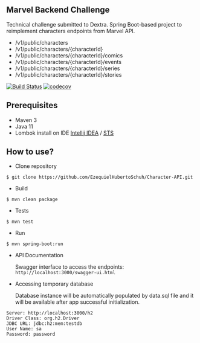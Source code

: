 ## Marvel Backend Challenge

Technical challenge submitted to Dextra.
Spring Boot-based project to reimplement characters endpoints from Marvel API.

  - /v1/public/characters
  - /v1/public/characters/{characterId}
  - /v1/public/characters/{characterId}/comics
  - /v1/public/characters/{characterId}/events
  - /v1/public/characters/{characterId}/series
  - /v1/public/characters/{characterId}/stories


[![Build Status](https://app.travis-ci.com/EzequielHubertoSchuh/Character-API.svg?branch=main)](https://travis-ci.org/ezequielschuh/marvel-backend-challenge)  [![codecov](https://codecov.io/gh/ezequielschuh/marvel-backend-challenge/branch/master/graph/badge.svg?token=XK3Df60hsS)](https://codecov.io/gh/ezequielschuh/marvel-backend-challenge)

## Prerequisites
  - Maven 3
  - Java 11
  - Lombok install on IDE [Intellij IDEA](https://projectlombok.org/setup/intellij) / [STS](https://projectlombok.org/setup/eclipse)
 
## How to use?

 - Clone repository
  ```
  $ git clone https://github.com/EzequielHubertoSchuh/Character-API.git
  ```
  - Build
  ```
  $ mvn clean package
  ```
  - Tests
  ```
  $ mvn test
  ```
  - Run
  ```
  $ mvn spring-boot:run
  ```
  - API Documentation
  
    Swagger interface to access the endpoints: ```http://localhost:3000/swagger-ui.html```
    
  - Accessing temporary database 
  
    Database instance will be automatically populated by data.sql file and it will be available after app successful initialization.
  
  ```
  Server: http://localhost:3000/h2
  Driver Class: org.h2.Driver
  JDBC URL: jdbc:h2:mem:testdb
  User Name: sa
  Password: password
  ```
  
